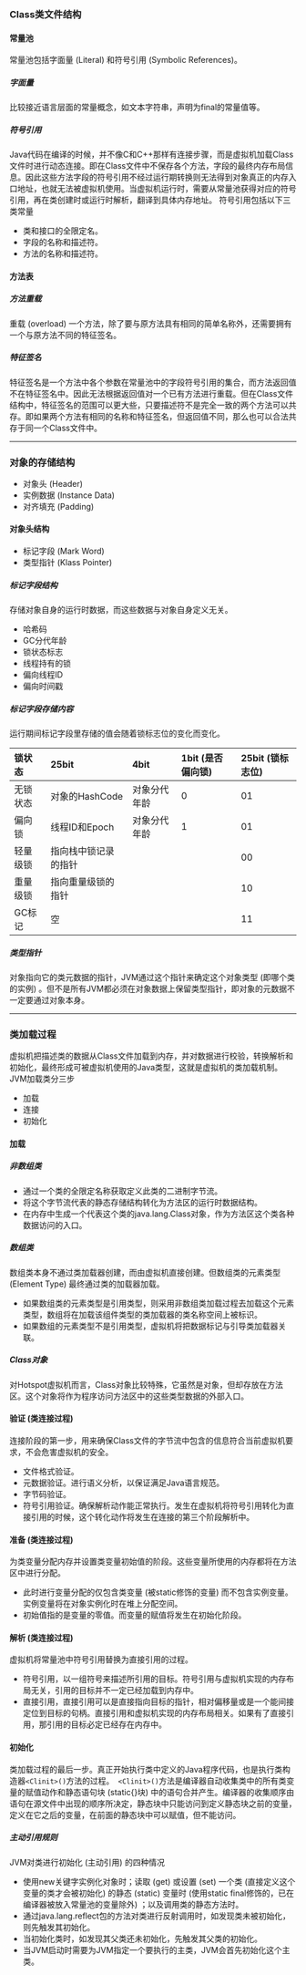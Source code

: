 
### Class类文件结构
#### 常量池
常量池包括字面量 (Literal) 和符号引用 (Symbolic References)。
##### 字面量
比较接近语言层面的常量概念，如文本字符串，声明为final的常量值等。
##### 符号引用
Java代码在编译的时候，并不像C和C++那样有连接步骤，而是虚拟机加载Class文件时进行动态连接。即在Class文件中不保存各个方法，字段的最终内存布局信息。因此这些方法字段的符号引用不经过运行期转换则无法得到对象真正的内存入口地址，也就无法被虚拟机使用。当虚拟机运行时，需要从常量池获得对应的符号引用，再在类创建时或运行时解析，翻译到具体内存地址。
符号引用包括以下三类常量
* 类和接口的全限定名。
* 字段的名称和描述符。
* 方法的名称和描述符。

#### 方法表
##### 方法重载
重载 (overload) 一个方法，除了要与原方法具有相同的简单名称外，还需要拥有一个与原方法不同的特征签名。
##### 特征签名
特征签名是一个方法中各个参数在常量池中的字段符号引用的集合，而方法返回值不在特征签名中。因此无法根据返回值对一个已有方法进行重载。但在Class文件结构中，特征签名的范围可以更大些，只要描述符不是完全一致的两个方法可以共存。即如果两个方法有相同的名称和特征签名，但返回值不同，那么也可以合法共存于同一个Class文件中。
***

### 对象的存储结构
* 对象头 (Header)
* 实例数据 (Instance Data)
* 对齐填充 (Padding)

#### 对象头结构
* 标记字段 (Mark Word)
* 类型指针 (Klass Pointer)
##### 标记字段结构
存储对象自身的运行时数据，而这些数据与对象自身定义无关。
* 哈希码
* GC分代年龄
* 锁状态标志
* 线程持有的锁
* 偏向线程ID
* 偏向时间戳
##### 标记字段存储内容
运行期间标记字段里存储的值会随着锁标志位的变化而变化。

锁状态|25bit|4bit|1bit (是否偏向锁) |25bit (锁标志位)
:-|:-|:-|:-|:-
无锁状态|对象的HashCode|对象分代年龄|0|01
偏向锁|线程ID和Epoch|对象分代年龄|1|01
轻量级锁|指向栈中锁记录的指针|||00
重量级锁|指向重量级锁的指针|||10
GC标记|空|||11

##### 类型指针
对象指向它的类元数据的指针，JVM通过这个指针来确定这个对象类型 (即哪个类的实例) 。但不是所有JVM都必须在对象数据上保留类型指针，即对象的元数据不一定要通过对象本身。
***

### 类加载过程
虚拟机把描述类的数据从Class文件加载到内存，并对数据进行校验，转换解析和初始化，最终形成可被虚拟机使用的Java类型，这就是虚拟机的类加载机制。
JVM加载类分三步
* 加载
* 连接
* 初始化

#### 加载
##### 非数组类
* 通过一个类的全限定名称获取定义此类的二进制字节流。
* 将这个字节流代表的静态存储结构转化为方法区的运行时数据结构。
* 在内存中生成一个代表这个类的java.lang.Class对象，作为方法区这个类各种数据访问的入口。

##### 数组类
数组类本身不通过类加载器创建，而由虚拟机直接创建。但数组类的元素类型 (Element Type) 最终通过类的加载器加载。
* 如果数组类的元素类型是引用类型，则采用非数组类加载过程去加载这个元素类型，数组将在加载该组件类型的类加载器的类名称空间上被标识。
* 如果数组的元素类型不是引用类型，虚拟机将把数据标记与引导类加载器关联。

##### Class对象
对Hotspot虚拟机而言，Class对象比较特殊，它虽然是对象，但却存放在方法区。这个对象将作为程序访问方法区中的这些类型数据的外部入口。

#### 验证 (类连接过程)
连接阶段的第一步，用来确保Class文件的字节流中包含的信息符合当前虚拟机要求，不会危害虚拟机的安全。
* 文件格式验证。
* 元数据验证。进行语义分析，以保证满足Java语言规范。
* 字节码验证。
* 符号引用验证。确保解析动作能正常执行。发生在虚拟机将符号引用转化为直接引用的时候，这个转化动作将发生在连接的第三个阶段解析中。

#### 准备 (类连接过程)
为类变量分配内存并设置类变量初始值的阶段。这些变量所使用的内存都将在方法区中进行分配。
* 此时进行变量分配的仅包含类变量 (被static修饰的变量) 而不包含实例变量。实例变量将在对象实例化时在堆上分配空间。
* 初始值指的是变量的零值。而变量的赋值将发生在初始化阶段。

#### 解析 (类连接过程)
虚拟机将常量池中符号引用替换为直接引用的过程。
* 符号引用，以一组符号来描述所引用的目标。符号引用与虚拟机实现的内存布局无关，引用的目标并不一定已经加载到内存中。
* 直接引用，直接引用可以是直接指向目标的指针，相对偏移量或是一个能间接定位到目标的句柄。直接引用和虚拟机实现的内存布局相关。如果有了直接引用，那引用的目标必定已经存在内存中。

#### 初始化
类加载过程的最后一步。真正开始执行类中定义的Java程序代码，也是执行类构造器```<Clinit>()```方法的过程。``` <Clinit>()```方法是编译器自动收集类中的所有类变量的赋值动作和静态语句块 (static{}块) 中的语句合并产生。编译器的收集顺序由语句在源文件中出现的顺序所决定，静态块中只能访问到定义静态块之前的变量，定义在它之后的变量，在前面的静态块中可以赋值，但不能访问。
##### 主动引用规则
JVM对类进行初始化 (主动引用) 的四种情况
* 使用new关键字实例化对象时；读取 (get) 或设置 (set) 一个类 (直接定义这个变量的类才会被初始化) 的静态 (static) 变量时 (使用static final修饰的，已在编译器被放入常量池的变量除外) ；以及调用类的静态方法时。
* 通过java.lang.reflect包的方法对类进行反射调用时，如发现类未被初始化，则先触发其初始化。
* 当初始化类时，如发现其父类还未初始化，先触发其父类的初始化。
* 当JVM启动时需要为JVM指定一个要执行的主类，JVM会首先初始化这个主类。
